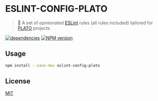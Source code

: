 # ESLINT-CONFIG-PLATO

> :tea: A set of opinionated [ESLint](http://eslint.org) rules (all rules included) tailored for [PLATO](https://github.com/crossjs/plato) projects

[![dependencies](https://david-dm.org/crossjs/eslint-config-plato.svg?style=flat-square)](https://david-dm.org/crossjs/eslint-config-plato)
[![NPM version](https://img.shields.io/npm/v/eslint-config-plato.svg?style=flat-square)](https://npmjs.org/package/eslint-config-plato)

## Usage

``` bash
npm install --save-dev eslint-config-plato
```

## License

[MIT](http://opensource.org/licenses/MIT)
